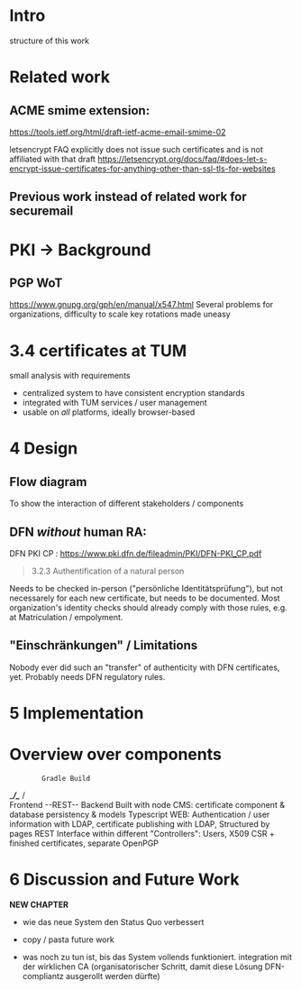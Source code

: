 # Intro
structure of this work

# Related work
## ACME smime extension:
https://tools.ietf.org/html/draft-ietf-acme-email-smime-02

letsencrypt FAQ explicitly does not issue such certificates and is not affiliated with that draft
https://letsencrypt.org/docs/faq/#does-let-s-encrypt-issue-certificates-for-anything-other-than-ssl-tls-for-websites

## Previous work instead of related work for securemail

# PKI -> Background

## PGP WoT
https://www.gnupg.org/gph/en/manual/x547.html
Several problems for organizations, difficulty to scale
key rotations made uneasy


# 3.4 certificates at TUM

small analysis with requirements
* centralized system to have consistent encryption standards
* integrated with TUM services / user management
* usable on *all* platforms, ideally browser-based

# 4 Design

## Flow diagram
To show the interaction of different stakeholders / components

## DFN *without* human RA:
DFN PKI CP : https://www.pki.dfn.de/fileadmin/PKI/DFN-PKI_CP.pdf
> 3.2.3 Authentification of a natural person

Needs to be checked in-person ("persönliche Identitätsprüfung"), but not necessarely for each new certificate, but needs to be documented.
Most organization's identity checks should already comply with those rules, e.g. at Matriculation / empolyment.

## "Einschränkungen" / Limitations
Nobody ever did such an "transfer" of authenticity with DFN certificates, yet.
Probably needs DFN regulatory rules.

# 5 Implementation

# Overview over components
            Gradle Build
 ________________/\________________
/                                  \
Frontend            --REST-- Backend
Built with node         CMS: certificate component & database persistency & models
Typescript              WEB: Authentication / user information with LDAP, certificate publishing with LDAP, 
Structured by pages          REST Interface within different "Controllers": Users, X509 CSR + finished certificates, separate OpenPGP

# 6 Discussion and Future Work
**NEW CHAPTER**

* wie das neue System den Status Quo verbessert

* copy / pasta future work

* was noch zu tun ist, bis das System vollends funktioniert. integration mit der wirklichen CA
(organisatorischer Schritt, damit diese Lösung DFN-compliantz ausgerollt werden dürfte)

